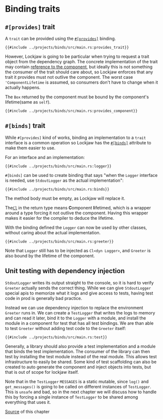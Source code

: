 # Binding traits

## `#[provides]` trait

A `trait` can be provided using
the [`#[provides]`](https://docs.rs/lockjaw/latest/lockjaw/module_attributes/attr.provides.html)
binding.

```rust,no_run,noplayground
{{#include ../projects/binds/src/main.rs:provides_trait}}
```

However, Lockjaw is going to be particular when trying to request a trait object from the dependency
graph. The concrete implementation of the trait may contain [reference to the component](scoped.md),
but ideally this is not something the consumer of the trait should care about, so Lockjaw enforces
that any trait it provides must not outlive the component. The worst case `'ComponentLifetime` is
assumed, so consumers don't have to change when it actually happens.

The `Box` returned by the component must be bound by the component's lifetime(same as `self`).

```rust,no_run,noplayground
{{#include ../projects/binds/src/main.rs:provides_component}}
```

## `#[binds]` trait

While `#[provides]` kind of works, binding an implementation to a `trait` interface is a common
operation so Lockjaw has
the [`#[binds]`](https://docs.rs/lockjaw/latest/lockjaw/module_attributes/attr.binds.html) attribute
to make them easier to use.

For an interface and an implementation:

```rust,no_run,noplayground
{{#include ../projects/binds/src/main.rs:logger}}
```

`#[binds]` can be used to create binding that says "when the `Logger` interface is needed,
use `StdoutLogger` as the actual implementation":

```rust,no_run,noplayground
{{#include ../projects/binds/src/main.rs:binds}}
```

The method body must be empty, as Lockjaw will replace it.

The[`Cl`](https://docs.rs/lockjaw/latest/lockjaw/enum.Cl.html) in the return type means
**C**omponent **l**ifetimed, which is a wrapper around a type forcing it not outlive the component.
Having this wrapper makes it easier for the compiler to deduce the lifetime.

With the binding defined the `Logger` can now be used by other classes, without caring about the
actual implementation.

```rust,no_run,noplayground
{{#include ../projects/binds/src/main.rs:greeter}}
```

Note that `Logger` still has to be injected as `Cl<dyn Logger>`, and `Greeter` is also bound by the
lifetime of the component.

## Unit testing with dependency injection

`StdoutLogger` writes its output straight to the console, so it is hard to verify `Greeter` actually
sends the correct thing. While we can give `StdoutLogger` special apis to memorize what it logs and
give access to tests, having test code in prod is generally bad practice.

Instead we can use dependency injection to replace the environment `Greeter` runs in. We can create
a `TestLogger` that writes the logs to memory and can read it later, bind it to the `Logger` with a
module, and install the module in a component for test that has all test bindings. We are than able
to test `Greeter` without adding test code to the `Greeter` itself:

```rust,no_run,noplayground
{{#include ../projects/binds/src/main.rs:test}}
```

Generally, a library should also provide a test implementation and a module that binds the test
implementation. The consumer of the library can then test by installing the test module instead of
the real module. This allows test infrastructure to easily be shared. Some kind of test scaffolding
can also be created to auto generate the component and inject objects into tests, but that is out of
scope for lockjaw itself.

Note that in the `TestLogger` `MESSAGES` is a static mutable, since `log()` and `get_messages()` is
going to be called on different instances of `TestLogger`. This is `unsafe` and bad, so in the next
chapter we will discuss how to handle this by forcing a single instance of `TestLogger` to be shared
among everything that uses it.

[Source](https://github.com/azureblaze/lockjaw/tree/main/userguide/projects/binds/) of this chapter